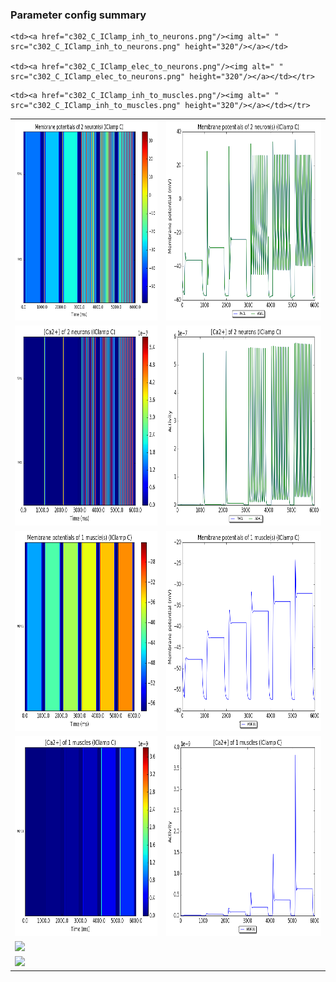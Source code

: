### Parameter config summary 
<table>

<tr>
  <td><a href="neurons_C_IClamp.png"/><img alt=" " src="neurons_C_IClamp.png" height="320"/></a></td>
  <td><a href="traces_neuron_IClamp_C.png"/><img alt=" " src="traces_neuron_IClamp_C.png" height="320"/></a></td>
</tr>

<tr>
  <td><a href="neuron_activity_C_IClamp.png"/><img alt=" " src="neuron_activity_C_IClamp.png" height="320"/></a></td>
  <td><a href="traces_neuron_activity_IClamp_C.png"/><img alt=" " src="traces_neuron_activity_IClamp_C.png" height="320"/></a></td>
</tr>

<tr>
  <td><a href="muscles_C_IClamp.png"/><img alt=" " src="muscles_C_IClamp.png" height="320"/></a></td>
  <td><a href="traces_muscles_IClamp_C.png"/><img alt=" " src="traces_muscles_IClamp_C.png" height="320"/></a></td>
</tr>

<tr>
  <td><a href="muscle_activity_C_IClamp.png"/><img alt=" " src="muscle_activity_C_IClamp.png" height="320"/></a></td>
  <td><a href="traces_muscles_activity_IClamp_C.png"/><img alt=" " src="traces_muscles_activity_IClamp_C.png" height="320"/></a></td>
</tr>

<tr><td><a href="c302_C_IClamp_exc_to_neurons.png"/><img alt=" " src="c302_C_IClamp_exc_to_neurons.png" height="320"/></a></td>

    <td><a href="c302_C_IClamp_inh_to_neurons.png"/><img alt=" " src="c302_C_IClamp_inh_to_neurons.png" height="320"/></a></td>

    <td><a href="c302_C_IClamp_elec_to_neurons.png"/><img alt=" " src="c302_C_IClamp_elec_to_neurons.png" height="320"/></a></td></tr>

<tr><td><a href="c302_C_IClamp_exc_to_muscles.png"/><img alt=" " src="c302_C_IClamp_exc_to_muscles.png" height="320"/></a></td>

    <td><a href="c302_C_IClamp_inh_to_muscles.png"/><img alt=" " src="c302_C_IClamp_inh_to_muscles.png" height="320"/></a></td></tr>
</table>
